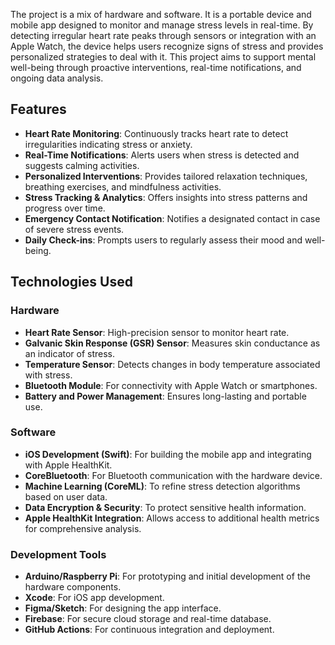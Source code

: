 
The project is a mix of hardware and software. It is a portable device and mobile app designed to monitor and manage stress levels in real-time. By detecting irregular heart rate peaks through sensors or integration with an Apple Watch, the device helps users recognize signs of stress and provides personalized strategies to deal with it. This project aims to support mental well-being through proactive interventions, real-time notifications, and ongoing data analysis.

## Features
- **Heart Rate Monitoring**: Continuously tracks heart rate to detect irregularities indicating stress or anxiety.
- **Real-Time Notifications**: Alerts users when stress is detected and suggests calming activities.
- **Personalized Interventions**: Provides tailored relaxation techniques, breathing exercises, and mindfulness activities.
- **Stress Tracking & Analytics**: Offers insights into stress patterns and progress over time.
- **Emergency Contact Notification**: Notifies a designated contact in case of severe stress events.
- **Daily Check-ins**: Prompts users to regularly assess their mood and well-being.

## Technologies Used
### Hardware
- **Heart Rate Sensor**: High-precision sensor to monitor heart rate.
- **Galvanic Skin Response (GSR) Sensor**: Measures skin conductance as an indicator of stress.
- **Temperature Sensor**: Detects changes in body temperature associated with stress.
- **Bluetooth Module**: For connectivity with Apple Watch or smartphones.
- **Battery and Power Management**: Ensures long-lasting and portable use.

### Software
- **iOS Development (Swift)**: For building the mobile app and integrating with Apple HealthKit.
- **CoreBluetooth**: For Bluetooth communication with the hardware device.
- **Machine Learning (CoreML)**: To refine stress detection algorithms based on user data.
- **Data Encryption & Security**: To protect sensitive health information.
- **Apple HealthKit Integration**: Allows access to additional health metrics for comprehensive analysis.

### Development Tools
- **Arduino/Raspberry Pi**: For prototyping and initial development of the hardware components.
- **Xcode**: For iOS app development.
- **Figma/Sketch**: For designing the app interface.
- **Firebase**: For secure cloud storage and real-time database.
- **GitHub Actions**: For continuous integration and deployment.


